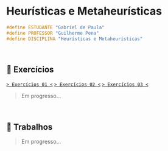 # Heurísticas e Metaheurísticas

```cpp
#define ESTUDANTE "Gabriel de Paula"
#define PROFESSOR "Guilherme Pena"
#define DISCIPLINA "Heurísticas e Metaheurísticas"
```

&nbsp;

## 📃 Exercícios

[`> Exercícios 01 <`](./exercicios-01/)
[`> Exercícios 02 <`](./exercicios-02/)
[`> Exercícios 03 <`](./exercicios-03/)

> Em progresso...

&nbsp;

## 📃 Trabalhos

> Em progresso...
